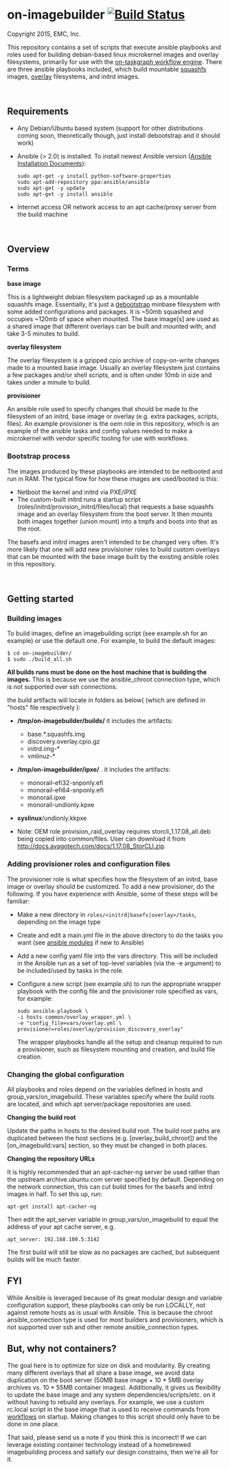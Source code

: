 on-imagebuilder [![Build Status](https://travis-ci.org/RackHD/on-imagebuilder.svg?branch=master)](https://travis-ci.org/RackHD/on-imagebuilder)
===============

Copyright 2015, EMC, Inc.

This repository contains a set of scripts that execute ansible playbooks and roles used for building
debian-based linux microkernel images and overlay filesystems, primarily for use
with the [on-taskgraph workflow engine](https://github.com/rackhd/on-taskgraph).
There are three ansible playbooks included, which build mountable
[squashfs](https://en.wikipedia.org/wiki/SquashFS) images,
[overlay](https://en.wikipedia.org/wiki/OverlayFS) filesystems, and initrd images.

<br>

Requirements
---------------

- Any Debian/Ubuntu based system (support for other distributions coming soon, theoretically though, just install debootstrap and it should work)
- Ansible (> 2.0) is installed. To install newest Ansible version ([Ansible Installation Documents](http://docs.ansible.com/ansible/intro_installation.html)):

    ```
    sudo apt-get -y install python-software-properties
    sudo apt-add-repository ppa:ansible/ansible
    sudo apt-get -y update
    sudo apt-get -y install ansible
    ```
- Internet access OR network access to an apt cache/proxy server from the build machine

<br>

Overview
---------------

### Terms

**base image**

This is a lightweight debian filesystem packaged up as a mountable squashfs image.
Essentially, it's just a [debootstrap](https://wiki.debian.org/Debootstrap) minbase
filesystem with some added configurations and packages. It is ~50mb squashed
and occupies ~120mb of space when mounted. The base image[s] are used as a shared
image that different overlays can be built and mounted with, and take 3-5 minutes to build.

**overlay filesystem**

The overlay filesystem is a gzipped cpio archive of copy-on-write changes made to
a mounted base image. Usually an overlay filesystem just contains a few packages
and/or shell scripts, and is often under 10mb in size and takes under a minute to build.

**provisioner**

An ansible role used to specify changes that should be made to the filesystem
of an initrd, base image or overlay (e.g. extra packages, scripts, files). An
example provisioner is the oem role in this repository, which is an example of
the ansible tasks and config values needed to make a microkernel with vendor
specific tooling for use with workflows.

### Bootstrap process

The images produced by these playbooks are intended to be netbooted and run in RAM.
The typical flow for how these images are used/booted is this:

- Netboot the kernel and initrd via PXE/iPXE
- The custom-built initrd runs a startup script (roles/initrd/provision_initrd/files/local)
  that requests a base squashfs image and an overlay filesystem from the boot server. It then
  mounts both images together (union mount) into a tmpfs and boots into that as the root.

The basefs and initrd images aren't intended to be changed very often. It's more likely
that one will add new provisioner roles to build custom overlays that can be mounted
with the base image built by the existing ansible roles in this repository.

<br>

Getting started
---------------

### Building images

To build images, define an imagebuilding script (see example.sh for an example) or
use the default one. For example, to build the default images:

```
$ cd on-imagebuilder/
$ sudo ./build_all.sh
```

**All builds runs must be done on the host machine that is building the images.** This is because we use
the ansible_chroot connection type, which is not supported over ssh connections.

the build artifacts will locate in folders as below( (which are defined  in "hosts" file respectively ):
- **/tmp/on-imagebuilder/builds/**     it includes the artifacts:
  *  base.*.squashfs.img
  * discovery.overlay.cpio.gz
  * initrd.img-*
  * vmlinuz-*

- **/tmp/on-imagebuilder/ipxe/** . it includes the artifacts:
  * monorail-efi32-snponly.efi
  * monorail-efi64-snponly.efi  
  * monorail.ipxe  
  * monorail-undionly.kpxe

- **syslinux**/undionly.kkpxe 


- Note: OEM role provision_raid_overlay requires storcli_1.17.08_all.deb being copied into
  common/files. User can download it from http://docs.avagotech.com/docs/1.17.08_StorCLI.zip.

### Adding provisioner roles and configuration files

The provisioner role is what specifies how the filesystem of an initrd, base
image or overlay should be customized. To add a new provisioner, do the following.
If you have experience with Ansible, some of these steps will be familiar:

- Make a new directory in `roles/<initrd|basefs|overlay>/tasks`, depending on the image type
- Create and edit a main.yml file in the above directory to do the tasks you
  want (see [ansible modules](http://docs.ansible.com/ansible/modules_intro.html)
  if new to Ansible)
- Add a new config yaml file into the vars directory. This will be included in the
  Ansible run as a set of top-level variables (via the -e argument) to be included/used
  by tasks in the role.
- Configure a new script (see example.sh) to run the appropriate wrapper
  playbook with the config file and the provisioner role specified as vars, for example:

    ```
    sudo ansible-playbook \
    -i hosts common/overlay_wrapper.yml \
    -e "config_file=vars/overlay.yml \
    provisioner=roles/overlay/provision_discovery_overlay"
    ```
  The wrapper playbooks handle all the setup and cleanup required to run a
  provisioner, such as filesystem mounting and creation, and build file creation.

### Changing the global configuration

All playbooks and roles depend on the variables defined in hosts and
group_vars/on_imagebuild. These variables specify where the build roots are
located, and which apt server/package repositories are used.

**Changing the build root**

Update the paths in hosts to the desired build root. The build root paths are
duplicated between the host sections (e.g. [overlay_build_chroot]) and the
[on_imagebuild:vars] section, so they must be changed in both places.

**Changing the repository URLs**

It is highly recommended that an apt-cacher-ng server be used rather than the
upstream archive.ubuntu.com server specified by default. Depending on the network
connection, this can cut build times for the basefs and initrd images in half. To
set this up, run:

```
apt-get install apt-cacher-ng
```

Then edit the apt_server variable in group_vars/on_imagebuild to equal the address
of your apt cache server, e.g.

```
apt_server: 192.168.100.5:3142
```

The first build will still be slow as no packages are cached, but subsequent builds will be much faster.


FYI
---------------

While Ansible is leveraged because of its great modular design and variable
configuration support, these playbooks can only be run LOCALLY, not against remote
hosts as is usual with Ansible. This is because the chroot ansible_connection
type is used for most builders and provisioners, which is not supported over ssh
and other remote ansible_connection types.


But, why not containers?
---------------

The goal here is to optimize for size on disk and modularity. By creating many
different overlays that all share a base image, we avoid data
duplication on the boot server (50MB base image + 10 * 5MB overlay archives
vs. 10 * 55MB container images).
Additionally, it gives us flexibility to update the base image
and any system dependencies/scripts/etc. on it without having to rebuild
any overlays. For example, we use a custom rc.local script in the base image
that is used to receive commands from
[workflows](https://github.com/rackhd/on-tasks) on startup. Making
changes to this script should only have to be done in one place.

That said, please send us a note if you think this is incorrect! If we can leverage
existing container technology instead of a homebrewed imagebuilding process and
satisfy our design constrains, then we're all for it.
